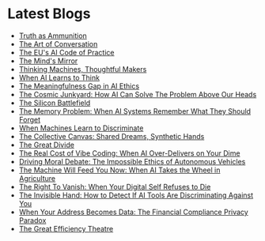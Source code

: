 <!--
**rawveg/rawveg** is a ✨ _special_ ✨ repository because its `README.md` (this file) appears on your GitHub profile.

Here are some ideas to get you started:

- 🔭 I’m currently working on ...
- 🌱 I’m currently learning ...
- 👯 I’m looking to collaborate on ...
- 🤔 I’m looking for help with ...
- 💬 Ask me about ...
- 📫 How to reach me: ...
- 😄 Pronouns: ...
- ⚡ Fun fact: ...
-->

# Latest Blogs
<!-- BLOG-POST-LIST:START -->
- [Truth as Ammunition](https://dev.to/rawveg/truth-as-ammunition-5311)
- [The Art of Conversation](https://dev.to/rawveg/the-art-of-conversation-20h3)
- [The EU&#39;s AI Code of Practice](https://dev.to/rawveg/the-eus-ai-code-of-practice-11pj)
- [The Mind&#39;s Mirror](https://dev.to/rawveg/the-minds-mirror-1n0c)
- [Thinking Machines, Thoughtful Makers](https://dev.to/rawveg/thinking-machines-thoughtful-makers-3mi)
- [When AI Learns to Think](https://dev.to/rawveg/when-ai-learns-to-think-4oe0)
- [The Meaningfulness Gap in AI Ethics](https://dev.to/rawveg/the-meaningfulness-gap-in-ai-ethics-2d7b)
- [The Cosmic Junkyard: How AI Can Solve The Problem Above Our Heads](https://smarterarticles.co.uk/the-cosmic-junkyard-how-ai-can-solve-the-problem-above-our-heads?pk_campaign=rss-feed)
- [The Silicon Battlefield](https://dev.to/rawveg/the-silicon-battlefield-2j16)
- [The Memory Problem: When AI Systems Remember What They Should Forget](https://smarterarticles.co.uk/the-memory-problem-when-ai-systems-remember-what-they-should-forget?pk_campaign=rss-feed)
- [When Machines Learn to Discriminate](https://dev.to/rawveg/when-machines-learn-to-discriminate-3dfg)
- [The Collective Canvas: Shared Dreams, Synthetic Hands](https://smarterarticles.co.uk/the-collective-canvas-shared-dreams-synthetic-hands?pk_campaign=rss-feed)
- [The Great Divide](https://dev.to/rawveg/the-great-divide-3ljh)
- [The Real Cost of Vibe Coding: When AI Over-Delivers on Your Dime](https://smarterarticles.co.uk/the-real-cost-of-vibe-coding-when-ai-over-delivers-on-your-dime?pk_campaign=rss-feed)
- [Driving Moral Debate: The Impossible Ethics of Autonomous Vehicles](https://smarterarticles.co.uk/driving-moral-debate-the-impossible-ethics-of-autonomous-vehicles?pk_campaign=rss-feed)
- [The Machine Will Feed You Now: When AI Takes the Wheel in Agriculture](https://smarterarticles.co.uk/the-machine-will-feed-you-now-when-ai-takes-the-wheel-in-agriculture?pk_campaign=rss-feed)
- [The Right To Vanish: When Your Digital Self Refuses to Die](https://smarterarticles.co.uk/the-right-to-vanish-when-your-digital-self-refuses-to-die?pk_campaign=rss-feed)
- [The Invisible Hand: How to Detect If AI Tools Are Discriminating Against You](https://smarterarticles.co.uk/the-invisible-hand-how-to-detect-if-ai-tools-are-discriminating-against-you?pk_campaign=rss-feed)
- [When Your Address Becomes Data: The Financial Compliance Privacy Paradox](https://smarterarticles.co.uk/when-your-address-becomes-data-the-financial-compliance-privacy-paradox?pk_campaign=rss-feed)
- [The Great Efficiency Theatre](https://dev.to/rawveg/the-great-efficiency-theatre-4dan)
<!-- BLOG-POST-LIST:END -->
